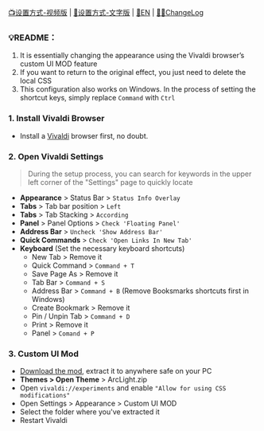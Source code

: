 [📺设置方式-视频版](https://www.bilibili.com/video/BV1fe4y1a7WQ) | [📝设置方式-文字版](configure-vivaldi-cn.md) | [📝EN](configure-vivaldi.md) | [🧑‍💻ChangeLog](changelog.md)



### 💡README：

1. It is essentially changing the appearance using the Vivaldi browser’s custom UI MOD feature
2. If you want to return to the original effect, you just need to delete the local CSS
3. This configuration also works on Windows. In the process of setting the shortcut keys, simply replace `Command` with `Ctrl`

### 1. Install Vivaldi Browser

- Install a [Vivaldi](https://vivaldi.com) browser first, no doubt.

### 2. Open Vivaldi Settings

> During the setup process, you can search for keywords in the upper left corner of the "Settings" page to quickly locate
- **Appearance** > Status Bar > `Status Info Overlay`
- **Tabs** > Tab bar position > `Left`
- **Tabs** > Tab Stacking > `According`
- **Panel** > Panel Options > `Check 'Floating Panel'`
- **Address Bar** > `Uncheck 'Show Address Bar'`
- **Quick Commands** > `Check 'Open Links In New Tab'`
- **Keyboard** (Set the necessary keyboard shortcuts)
    - New Tab > Remove it
    - Quick Command > `Command + T`
    - Save Page As > Remove it
    - Tab Bar > `Command + S`
    - Address Bar > `Command + B` (Remove Booksmarks shortcuts first in Windows)
    - Create Bookmark > Remove it
    - Pin / Unpin Tab > `Command + D`
    - Print > Remove it
    - Panel > `Comand + P`

### 3. Custom UI Mod

- [Download the mod](https://github.com/tovifun/VivalArc/archive/refs/heads/main.zip), extract it to anywhere safe on your PC
- **Themes > Open Theme** >  ArcLight.zip
- Open `vivaldi://experiments` and enable `"Allow for using CSS modifications"`
- Open Settings > Appearance > Custom UI MOD
- Select the folder where you've extracted it
- Restart Vivaldi